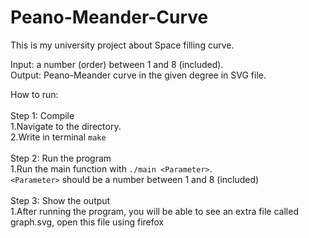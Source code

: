 # Peano-Meander-Curve

This is my university project about Space filling curve.

Input: a number (order) between 1 and 8 (included). <br>
Output: Peano-Meander curve in the given degree in SVG file.
<br>

How to run:<br><br>
Step 1: Compile<br>
    1.Navigate to the directory.<br>
    2.Write in terminal ```make```<br><br>
Step 2: Run the program<br>
    1.Run the main function with ```./main <Parameter>```. <br> ```<Parameter>``` should be a number between 1 and 8 (included) <br><br>
Step 3: Show the output <br>
    1.After running the program, you will be able to see an extra file called graph.svg, open this file using firefox <br>

